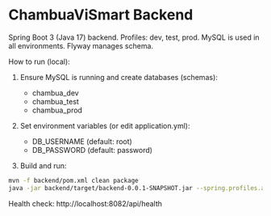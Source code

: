 # ChambuaViSmart Backend

Spring Boot 3 (Java 17) backend. Profiles: dev, test, prod. MySQL is used in all environments. Flyway manages schema.

How to run (local):

1. Ensure MySQL is running and create databases (schemas):
   - chambua_dev
   - chambua_test
   - chambua_prod

2. Set environment variables (or edit application.yml):
   - DB_USERNAME (default: root)
   - DB_PASSWORD (default: password)

3. Build and run:

```bash
mvn -f backend/pom.xml clean package
java -jar backend/target/backend-0.0.1-SNAPSHOT.jar --spring.profiles.active=dev
```

Health check: http://localhost:8082/api/health
